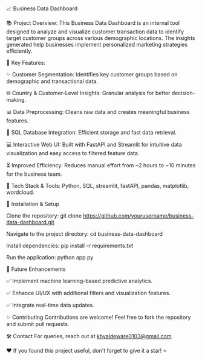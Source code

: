 📈 Business Data Dashboard

📚 Project Overview:
This Business Data Dashboard is an internal tool designed to analyze and visualize customer transaction data to identify target customer groups across various demographic locations. The insights generated help businesses implement personalized marketing strategies efficiently.

🌟 Key Features:

✨ Customer Segmentation: Identifies key customer groups based on demographic and transactional data.

🌐 Country & Customer-Level Insights: Granular analysis for better decision-making.

📊 Data Preprocessing: Cleans raw data and creates meaningful business features.

🏢 SQL Database Integration: Efficient storage and fast data retrieval.

💻 Interactive Web UI: Built with FastAPI and Streamlit for intuitive data visualization and easy access to filtered feature data.

⏳ Improved Efficiency: Reduces manual effort from ~2 hours to ~10 minutes for the business team.

📝 Tech Stack & Tools:
Python, SQL, streamlit, fastAPI, pandas, matplotlib, wordcloud.

📍 Installation & Setup

Clone the repository:
git clone https://github.com/yourusername/business-data-dashboard.git

Navigate to the project directory:
cd business-data-dashboard

Install dependencies:
pip install -r requirements.txt

Run the application:
python app.py


🚀 Future Enhancements

✅ Implement machine learning-based predictive analytics.

✅ Enhance UI/UX with additional filters and visualization features.

✅ Integrate real-time data updates.

✨ Contributing
Contributions are welcome! Feel free to fork the repository and submit pull requests.

🛠️ Contact
For queries, reach out at khyaldeware0103@gmail.com.

❤️ If you found this project useful, don't forget to give it a star! ⭐
